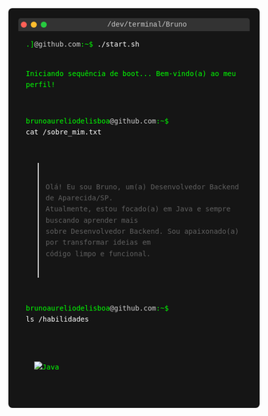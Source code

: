 <div style="background-color: #151515; border-radius: 8px; padding: 20px; font-family: 'Courier New', Courier, monospace;">

<div style="background-color: #333; padding: 5px; border-radius: 5px 5px 0 0; display: flex; align-items: center;">
  <span style="background-color: #ff5f56; border-radius: 50%; width: 12px; height: 12px; display: inline-block; margin-right: 8px;"></span>
  <span style="background-color: #ffbd2e; border-radius: 50%; width: 12px; height: 12px; display: inline-block; margin-right: 8px;"></span>
  <span style="background-color: #27c93f; border-radius: 50%; width: 12px; height: 12px; display: inline-block;"></span>
  <span style="color: #ccc; margin: 0 auto; font-size: 14px;">/dev/terminal/Bruno</span>
</div>

<div style="padding: 15px; color: #00ff00; font-size: 14px; line-height: 1.6;">
  <pre style="white-space: pre-wrap; word-wrap: break-word; margin: 0;">
<span style="color: #00ff00;">.]</span><span style="color: #ccc;">@github.com</span><span style="color: #00ff00;">:~$</span> <span style="color: #fff;">./start.sh</span>

Iniciando sequência de boot...
Bem-vindo(a) ao meu perfil!

<span style="color: #00ff00;">brunoaureliodelisboa</span><span style="color: #ccc;">@github.com</span><span style="color: #00ff00;">:~$</span> <span style="color: #fff;">cat /sobre_mim.txt</span>

> Olá! Eu sou Bruno, um(a) Desenvolvedor Backend de Aparecida/SP.
> Atualmente, estou focado(a) em Java e sempre
> buscando aprender mais sobre Desenvolvedor Backend.
> Sou apaixonado(a) por transformar ideias em código limpo e funcional.

<span style="color: #00ff00;">brunoaureliodelisboa</span><span style="color: #ccc;">@github.com</span><span style="color: #00ff00;">:~$</span> <span style="color: #fff;">ls /habilidades</span>

<p align="left">
  <img src="https://img.shields.io/badge/Java-orange?style=flat&logo=openjdk&logoColor=black" alt="Java"/>
  <img src="
